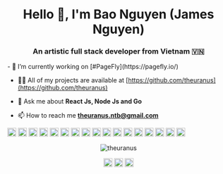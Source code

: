 <h1 align="center">Hello 👋, I'm Bao Nguyen (James Nguyen)</h1>
<h3 align="center">An artistic full stack developer from Vietnam 🇻🇳</h3>
- 🔭 I’m currently working on [#PageFly](https://pagefly.io/)

- 👨‍💻 All of my projects are available at [https://github.com/theuranus](https://github.com/theuranus)

- 💬 Ask me about **React Js, Node Js and Go**

- 📫 How to reach me **theuranus.ntb@gmail.com**

<p align="left"><img src="https://konpa.github.io/devicon/devicon.git/icons/react/react-original-wordmark.svg" alt="react" width="20" height="20"/> <img src="https://konpa.github.io/devicon/devicon.git/icons/amazonwebservices/amazonwebservices-original-wordmark.svg" alt="aws" width="20" height="20"/> <img src="https://konpa.github.io/devicon/devicon.git/icons/css3/css3-original-wordmark.svg" alt="css3" width="20" height="20"/> <img src="https://konpa.github.io/devicon/devicon.git/icons/django/django-original.svg" alt="django" width="20" height="20"/> <img src="https://konpa.github.io/devicon/devicon.git/icons/go/go-original.svg" alt="go" width="20" height="20"/> <img src="https://konpa.github.io/devicon/devicon.git/icons/html5/html5-original-wordmark.svg" alt="html5" width="20" height="20"/> <img src="https://konpa.github.io/devicon/devicon.git/icons/java/java-original-wordmark.svg" alt="java" width="20" height="20"/> <img src="https://konpa.github.io/devicon/devicon.git/icons/javascript/javascript-original.svg" alt="javascript" width="20" height="20"/> <img src="https://konpa.github.io/devicon/devicon.git/icons/typescript/typescript-original.svg" alt="typescript" width="20" height="20"/> <img src="https://konpa.github.io/devicon/devicon.git/icons/mongodb/mongodb-original-wordmark.svg" alt="mongodb" width="20" height="20"/> <img src="https://konpa.github.io/devicon/devicon.git/icons/mysql/mysql-original-wordmark.svg" alt="mysql" width="20" height="20"/> <img src="https://konpa.github.io/devicon/devicon.git/icons/redis/redis-original-wordmark.svg" alt="redis" width="20" height="20"/> <img src="https://konpa.github.io/devicon/devicon.git/icons/sass/sass-original.svg" alt="sass" width="20" height="20"/> <img src="https://konpa.github.io/devicon/devicon.git/icons/nodejs/nodejs-original-wordmark.svg" alt="nodejs" width="20" height="20"/> <img src="https://konpa.github.io/devicon/devicon.git/icons/python/python-original-wordmark.svg" alt="python" width="20" height="20"/> <img src="https://konpa.github.io/devicon/devicon.git/icons/redux/redux-original.svg" alt="redux" width="20" height="20"/> <img src="https://konpa.github.io/devicon/devicon.git/icons/express/express-original-wordmark.svg" alt="express" width="20" height="20"/></p><p align="center"> <img src="https://github-readme-stats.vercel.app/api?username=theuranus&show_icons=true" alt="theuranus" /> </p>

<p align="center">
<a href="https://linkedin.com/in/bao-nguyen-thai" target="blank"><img align="center" src="https://cdn.jsdelivr.net/npm/simple-icons@3.0.1/icons/linkedin.svg" alt="bao-nguyen-thai" height="20" width="20" /></a>
<a href="https://fb.com/the.uranuss" target="blank"><img align="center" src="https://cdn.jsdelivr.net/npm/simple-icons@3.0.1/icons/facebook.svg" alt="the.uranuss" height="20" width="20" /></a>
<a href="https://instagram.com/_the_uranus.s_" target="blank"><img align="center" src="https://cdn.jsdelivr.net/npm/simple-icons@3.0.1/icons/instagram.svg" alt="_the_uranus.s_" height="20" width="20" /></a>
</p>
